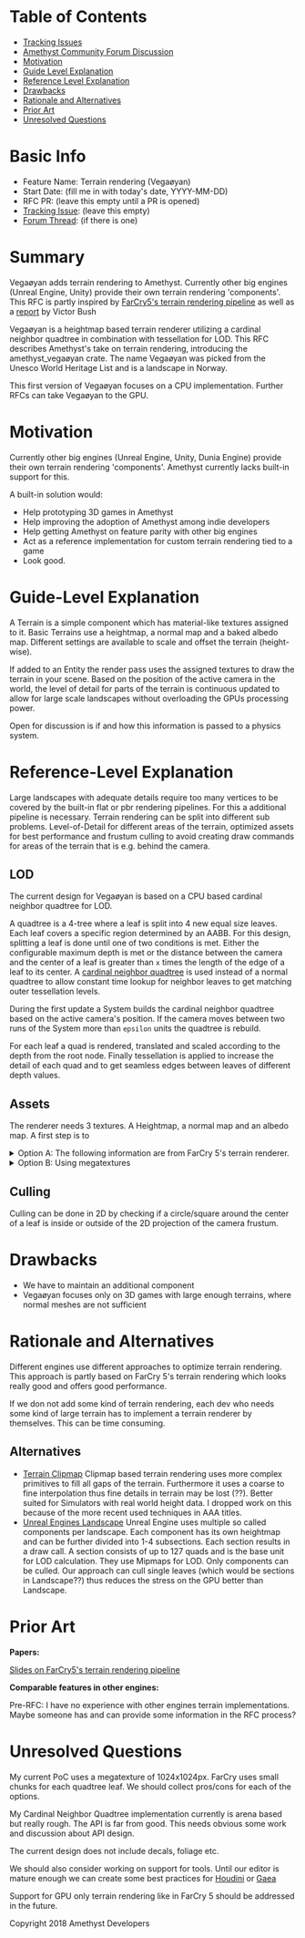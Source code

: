 # Table of Contents

- [Tracking Issues](#tracking-issue)
- [Amethyst Community Forum Discussion](#forum-discussion)
- [Motivation](#motivation)
- [Guide Level Explanation](#guide-level-explanation)
- [Reference Level Explanation](#reference-level-explanation)
- [Drawbacks]
- [Rationale and Alternatives](#rationale-and-alternatives)
- [Prior Art](#prior-art)
- [Unresolved Questions](#unresolved-questions)

# Basic Info
[basic]: #basic-info

- Feature Name: Terrain rendering (Vegaøyan)
- Start Date: (fill me in with today's date, YYYY-MM-DD)
- RFC PR: (leave this empty until a PR is opened)
- [Tracking Issue](#tracking-issue): (leave this empty)
- [Forum Thread](#forum-discussion): (if there is one)

# Summary
[summary]: #summary

Vegaøyan adds terrain rendering to Amethyst. Currently other big engines (Unreal Engine, Unity) provide their own terrain rendering 'components'. This RFC is partly inspired by [FarCry5's terrain rendering pipeline](https://www.gdcvault.com/play/1025480/Terrain-Rendering-in-Far-Cry) as well as a [report](https://victorbush.com/2015/01/tessellated-terrain/) by Victor Bush

Vegaøyan is a heightmap based terrain renderer utilizing a cardinal neighbor quadtree in combination with tessellation for LOD.
This RFC describes Amethyst's take on terrain rendering, introducing the amethyst_vegaøyan crate. The name Vegaøyan was picked from the Unesco World Heritage List and is a landscape in Norway.

This first version of Vegaøyan focuses on a CPU implementation. Further RFCs can take Vegaøyan to the GPU.

# Motivation
[motivation]: #motivation
Currently other big engines (Unreal Engine, Unity, Dunia Engine) provide their own terrain rendering 'components'. Amethyst currently lacks built-in support for this.

A built-in solution would:
- Help prototyping 3D games in Amethyst
- Help improving the adoption of Amethyst among indie developers
- Help getting Amethyst on feature parity with other big engines
- Act as a reference implementation for custom terrain rendering tied to a game
- Look good.

# Guide-Level Explanation
[guide-level-explanation]: #guide-level-explanation
A Terrain is a simple component which has material-like textures assigned to it. Basic Terrains use a heightmap, a normal map and a baked albedo map. Different settings are available to scale and offset the terrain (height-wise).

If added to an Entity the render pass uses the assigned textures to draw the terrain in your scene.
Based on the position of the active camera in the world, the level of detail for parts of the terrain is continuous updated to allow for large scale landscapes without overloading the GPUs processing power.

Open for discussion is if and how this information is passed to a physics system.




# Reference-Level Explanation
[reference-level-explanation]: #reference-level-explanation
<!-- <details>
<summary>The technical details and design of the RFC.</summary>
This is the technical portion of the RFC. Explain the design in sufficient detail that:

- Its interaction with other features is clear.
- It is reasonably clear how the feature would be implemented.
- Corner cases are dissected by example.

The section should return to the examples given in the previous section, and explain more fully how the detailed proposal makes those examples work.
</details> -->
Large landscapes with adequate details require too many vertices to be covered by the built-in flat or pbr rendering pipelines. For this a additional pipeline is necessary. Terrain rendering can be split into different sub problems.
Level-of-Detail for different areas of the terrain, optimized assets for best performance and frustum culling to avoid creating draw commands for areas of the terrain that is e.g. behind the camera.

## LOD
The current design for Vegaøyan is based on a CPU based cardinal neighbor quadtree for LOD.

A quadtree is a 4-tree where a leaf is split into 4 new equal size leaves. Each leaf covers a specific region determined by an AABB.
For this design, splitting a leaf is done until one of two conditions is met. Either the configurable maximum depth is met or the distance between the camera and the center of a leaf is greater than `x` times the length of the edge of a leaf to its center.
A [cardinal neighbor quadtree](https://dx.doi.org/10.5120/ijca2015907501) is used instead of a normal quadtree to allow constant time lookup for neighbor leaves to get matching outer tessellation levels.

During the first update a System builds the cardinal neighbor quadtree based on the active camera's position. If the camera moves between two runs of the System more than `epsilon` units the quadtree is rebuild.

For each leaf a quad is rendered, translated and scaled according to the depth from the root node. Finally tessellation is applied to increase the detail of each quad and to get seamless edges between leaves of different depth values.

## Assets
The renderer needs 3 textures. A Heightmap, a normal map and an albedo map. A first step is to
<details>
<summary>Option A: The following information are from FarCry 5's terrain renderer.</summary>

__Heightmap__  
Format: R16_UNORM
Dimensions: 127x127
__Normal map__  
Format: BC3
Dimensions: 132x132
As we deal with terrain we can assume a positive z and thus can pack in smoothness and specular occlusion into the same texture.
__Albedo map__  
Format: BC1
Dimensions: 132x132
We can use 1-bit alpha channel for terrain cutouts, to support underground caverns.

Further RFCs should focus on asset streaming using Atelier.
</details>
<details>
<summary>Option B: Using megatextures</summary>
Having a megatexture for each texture.

__Heightmap__  
Format: R16_UNORM
Dimensions: Terrainsize  
__Normal map__  
Format: BC3
Dimensions: Terrainsize  
As we deal with terrain we can assume a positive z and thus can pack in smoothness and specular occlusion into the same texture.
__Albedo map__  
Format: BC1
Dimensions: Terrainsize
We can use 1-bit alpha channel for terrain cutouts, to support underground caverns.

</details>

## Culling
Culling can be done in 2D by checking if a circle/square around the center of a leaf is inside or outside of the 2D projection of the camera frustum.

# Drawbacks
[drawbacks]: #drawbacks

- We have to maintain an additional component
- Vegaøyan focuses only on 3D games with large enough terrains, where normal meshes are not sufficient

# Rationale and Alternatives
[rationale-and-alternatives]: #rationale-and-alternatives

<!-- - Why is this design the best in the space of possible designs? -->
Different engines use different approaches to optimize terrain rendering. This approach is partly based on FarCry 5's terrain rendering which looks really good and offers good performance.
<!-- - What is the impact of not doing this? -->
If we don not add some kind of terrain rendering, each dev who needs some kind of large terrain has to implement a terrain renderer by themselves. This can be time consuming.
<!-- - What other designs have been considered and what is the rationale for not choosing them? -->
## Alternatives
- [Terrain Clipmap](https://developer.nvidia.com/gpugems/GPUGems2/gpugems2_chapter02.html)
Clipmap based terrain rendering uses more complex primitives to fill all gaps of the terrain. Furthermore it uses a coarse to fine interpolation thus fine details in terrain may be lost (??). Better suited for Simulators with real world height data.
I dropped work on this because of the more recent used techniques in AAA titles.
- [Unreal Engines Landscape](https://docs.unrealengine.com/en-us/Engine/Landscape/TechnicalGuide)
Unreal Engine uses multiple so called components per landscape. Each component has its own heightmap and can be further divided into 1-4 subsections. Each section results in a draw call. A section consists of up to 127 quads and is the base unit for LOD calculation. They use Mipmaps for LOD. Only components can be culled.
Our approach can cull single leaves (which would be sections in Landscape??) thus reduces the stress on the GPU better than Landscape.


# Prior Art
[prior-art]: #prior-art
<!-- <details>
<summary>Discuss previous attempts, both good and bad, and how they relate to this proposal.</summary>
A few examples of what this can include are:

- For engine, network, web, and rendering proposals: Does this feature exist in other engines and what experience has their community had?
- For community proposals: Is this done by some other community and what were their experiences with it?
- For other teams: What lessons can we learn from what other communities have done here?
- Papers: Are there any published papers or great posts that discuss this? If you have some relevant papers to refer to, this can serve as a more detailed theoretical background.

This section is intended to encourage you as an author to think about the lessons from other engines, provide readers of your RFC with a fuller picture.
If there is no prior art, that is fine - your ideas are interesting to us whether they are brand new or if it is an adaptation from other engines.
</details> -->

__Papers:__

[Slides on FarCry5's terrain rendering pipeline](https://www.gdcvault.com/play/1025480/Terrain-Rendering-in-Far-Cry)

__Comparable features in other engines:__

Pre-RFC: I have no experience with other engines terrain implementations. Maybe someone has and can provide some information in the RFC process?

# Unresolved Questions
[unresolved-questions]: #unresolved-questions
My current PoC uses a megatexture of 1024x1024px. FarCry uses small chunks for each quadtree leaf. We should collect pros/cons for each of the options.

My Cardinal Neighbor Quadtree implementation currently is arena based but really rough. The API is far from good. This needs obvious some work and discussion about API design.

The current design does not include decals, foliage etc. 

We should also consider working on support for tools. Until our editor is mature enough we can create some best practices for [Houdini](https://www.sidefx.com/products/houdini/) or [Gaea](https://quadspinner.com/Gaea)

Support for GPU only terrain rendering like in FarCry 5 should be addressed in the future.


Copyright 2018 Amethyst Developers